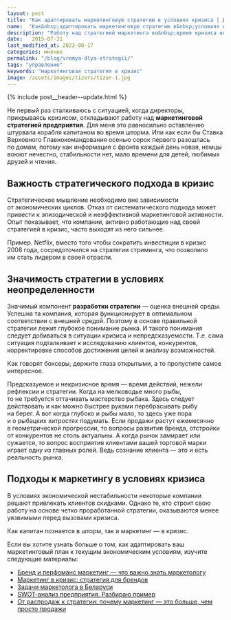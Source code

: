 ```yaml
---
layout: post
title: "Как адаптировать маркетинговую стратегию в условиях кризиса | Дмитрий Бартошевич"
name:  "Как&nbsp;адаптировать маркетинговую стратегию в&nbsp;условиях кризиса: необходимость и&nbsp;рекомендации"
description: "Работу над стратегией маркетинга во&nbsp;время кризиса нельзя оставлять. Анализируйте возможности и&nbsp;корректируйте способы достижения целей."
date:   2015-07-31
last_modified_at: 2023-08-17
categories: мнение
permalink: "/blog/vremya-dlya-strategii/"
tags: "управление"
keywords: "маркетинговая стратегия в кризис"
image: /assets/images/tizers/tizer-1.jpg
---
```


{% include post__header--update.html %}

<p>Не&nbsp;первый раз сталкиваюсь с&nbsp;ситуацией, когда директоры, прикрываясь кризисом, откладывают работу над <b>маркетинговой стратегией предприятия</b>. Для меня это равносильно оставлению штурвала корабля капитаном во&nbsp;время шторма. Или как если&nbsp;бы Ставка Верховного Главнокомандования осенью сорок первого разошлась по&nbsp;домам, потому как информация с&nbsp;фронта каждый день новая, немцы воюют нечестно, стабильности нет, мало времени для детей, любимых друзей и&nbsp;чтения.</p>


<section class="row-gap--m">
<h2 class="section__title h1 bold">Важность стратегического подхода в&nbsp;кризис </h2>
<p>Стратегическое мышление необходимо вне зависимости от&nbsp;экономических циклов. Отказ от&nbsp;систематического подхода может привести к&nbsp;эпизодической и&nbsp;неэффективной маркетинговой активности. Опыт показывает, что компании, активно работающие над своей стратегией в&nbsp;кризис, часто выходят из&nbsp;него сильнее.</p>
<p><span class="bold">Пример.</span> Netflix, вместо того чтобы сократить инвестиции в&nbsp;кризис 2008&nbsp;года, сосредоточился на&nbsp;стратегии стриминга, что позволило им&nbsp;стать лидером в&nbsp;своей отрасли.</p>
</section>


<section class="row-gap--m">
<h2 class="section__title  h1 bold">Значимость стратегии в&nbsp;условиях неопределенности</h2>
<p>Значимый компонент <b>разработки стратегии</b>&nbsp;— оценка внешней среды. Успешна та&nbsp;компания, которая функционирует в&nbsp;оптимальном соответствии с&nbsp;внешней средой. Поэтому в&nbsp;основе правильной стратегии лежит глубокое понимание рынка. И&nbsp;такого понимания следует добиваться в&nbsp;ситуации кризиса и&nbsp;непредсказуемости. Т.е. сама ситуация подталкивает к&nbsp;исследованию клиентов, конкурентов, корректировке способов достижения целей и&nbsp;анализу возможностей. </p>


<p class="post__note h2 max-width-text">Как говорят боксеры, держите глаза открытыми, а&nbsp;то&nbsp;пропустите самое интересное.</p>



<p>Предсказуемое и&nbsp;некризисное время&nbsp;— время действий, нежели рефлексии и&nbsp;стратегии. Когда на&nbsp;мелководье много рыбы, то&nbsp;не&nbsp;требуется оттачивать мастерство рыбака. Здесь следует действовать и&nbsp;как можно быстрее руками перебрасывать рыбу на&nbsp;берег. А&nbsp;вот когда глубоко и&nbsp;рыбы мало, то&nbsp;здесь уже пора и&nbsp;о&nbsp;рыбацких хитростях подумать. Если продажи растут ежемесячно в&nbsp;геометрической прогрессии, то&nbsp;вопросы развития бренда, отстройки от&nbsp;конкурентов не&nbsp;столь актуальны. А&nbsp;когда рынок замирает или сужается, то&nbsp;вопрос восприятия клиентами вашей торговой марки играет одну из&nbsp;главных ролей. Ведь сознание клиента&nbsp;— это и&nbsp;есть реальность рынка.</p>

</section>


<section class="row-gap--m">
<h2 class="section__title  h1 bold">Подходы к&nbsp;маркетингу в&nbsp;условиях кризиса</h2>


<p>В&nbsp;условиях экономической нестабильности некоторые компании решают привлекать клиентов скидками. Однако&nbsp;те, кто строит свою работу на&nbsp;основе четко проработанной стратегии, оказываются менее уязвимыми перед вызовами кризиса.</p>
<p class="post__note h2">Как капитан познается в&nbsp;шторм, так и&nbsp;маркетинг&nbsp;— в&nbsp;кризис. </p>



<p class="mb-m mt-m"> Если вы&nbsp;хотите узнать больше о&nbsp;том, как адаптировать ваш маркетинговый план к&nbsp;текущим экономическим условиям, изучите следующие материалы:</p>
<ul class="addictive-spacing">
<li class="list-li">
  <a href="/blog/perfomance-and-brand-marketing/" class="link">Бренд и&nbsp;перфоманс маркетинг&nbsp;&mdash; что важно знать маркетологу</a>
</li>
<li class="list-li">
  <a href="/blog/marketing-v-krizis/" class="link"> Маркетинг в&nbsp;кризис: стратегия для брендов</a>
</li>
<li class="list-li">
  <a href="/blog/marketing-in-belarus/" class="link"> Задачи маркетолога в&nbsp;Беларуси</a>
</li>
<li class="list-li">
  <a href="/blog/primer-swot-analiza/" class="link"> SWOT-анализ предприятия. Разбираю пример </a>
</li>
<li class="list-li">
  <a href="/blog/marketing-bolshe-chem-prodazhi/" class="link"> От&nbsp;распродаж к&nbsp;стратегии: почему маркетинг&nbsp;&mdash; это больше, чем просто продажи </a>
</li>
</ul>
</section>
